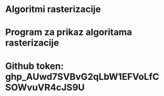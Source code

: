 # Algoritmi rasterizacije

# Program za prikaz algoritama rasterizacije
# Github token: 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
